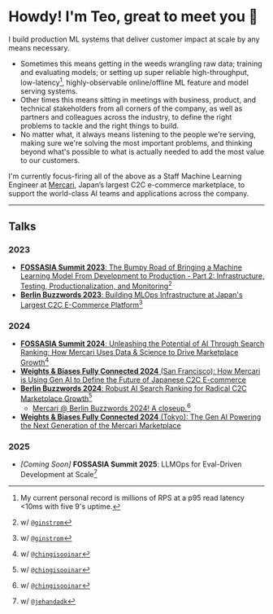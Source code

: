# Howdy! I'm Teo, great to meet you :wave:

I build production ML systems that deliver customer impact at scale by any means necessary.

* Sometimes this means getting in the weeds wrangling raw data; training and evaluating models; or setting up super
  reliable high-throughput, low-latency[^1], highly-observable online/offline ML feature and model serving systems.
* Other times this means sitting in meetings with business, product, and technical stakeholders from all corners of the
  company, as well as partners and colleagues across the industry, to define the right problems to tackle and the right
  things to build.
* No matter what, it always means listening to the people we're serving, making sure we're solving the most important
  problems, and thinking beyond what's possible to what is actually needed to add the most value to our customers.

[^1]: My current personal record is millions of RPS at a p95 read latency <10ms with five 9's uptime.

I'm currently focus-firing all of the above as a Staff Machine Learning Engineer at [Mercari](https://jp.mercari.com/),
Japan’s largest C2C e-commerce marketplace, to support the world-class AI teams and applications across the company.

<!--
**TeoZosa/teozosa** is a ✨ _special_ ✨ repository because its `README.md` (this file) appears on your GitHub profile.

Here are some ideas to get you started:

- 🔭 I’m currently working on ...
- 🌱 I’m currently learning ...
- 👯 I’m looking to collaborate on ...
- 🤔 I’m looking for help with ...
- 💬 Ask me about ...
- 📫 How to reach me: ...
- 😄 Pronouns: ...
- ⚡ Fun fact: ...
-->

---

## Talks

### 2023

* [**FOSSASIA Summit 2023**:
  The Bumpy Road of Bringing a Machine Learning Model From Development to Production - Part 2: Infrastructure, Testing, Productionalization, and Monitoring](https://youtu.be/76Wko6jsd9E)[^2]
* [**Berlin Buzzwords 2023**:
  Building MLOps Infrastructure at Japan's Largest C2C E-Commerce Platform](https://youtu.be/11xxPUSJTss)[^2]

[^2]: w/ [`@ginstrom`](https://github.com/ginstrom)

### 2024

* [**FOSSASIA Summit 2024**:
  Unleashing the Potential of AI Through Search Ranking: How Mercari Uses Data & Science to Drive Marketplace Growth](https://youtu.be/7FEwBj6Mvys?t=6298)[^3]
* [**Weights & Biases Fully Connected 2024** (San Francisco):
  How Mercari is Using Gen AI to Define the Future of Japanese C2C E-commerce](https://youtu.be/Ze0OwPedJjg)
* [**Berlin Buzzwords 2024**:
  Robust AI Search Ranking for Radical C2C Marketplace Growth](https://youtu.be/ultbLz1y4OI)[^3]
  * [Mercari @ Berlin Buzzwords 2024! A closeup.](https://youtu.be/PrPmrUWLzTM)[^3]
* [**Weights & Biases Fully Connected 2024** (Tokyo):
  The Gen AI Powering the Next Generation of the Mercari Marketplace](https://youtu.be/fvZSaHTarfE)

[^3]: w/ [`@chingisooinar`](https://github.com/chingisooinar)

### 2025

* *[Coming Soon]* **FOSSASIA Summit 2025**: LLMOps for Eval-Driven Development at Scale[^4]  

[^4]: w/ [`@jehandadk`](https://github.com/jehandadk)
